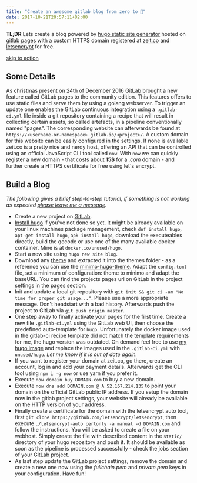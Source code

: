 ```yaml
---
title: "Create an awesome gitlab blog from zero to 💯"
date: 2017-10-21T20:57:11+02:00
---
```


**TL;DR** Lets create a blog powered by [hugo static site generator][hugo] hosted on
[gitlab pages][gitlab-pages] with a custom HTTPS domain registered at
[zeit.co][zeit] and [letsencrypt] for free.

[skip to action](#build-a-blog)

## Some Details

As christmas present on 24th of December 2016 GitLab brought a new feature
called GitLab pages to the community edition. This features offers to use
static files and serve them by using a golang webserver. To trigger an update
one enables the GitLab continuous integration using a `.gitlab-ci.yml` file
inside a git repository containing a recipe that will result in collecting
certain assets, so called artefacts, in a pipeline conventionally named
"pages". The corresponding website can afterwards be found at
`https://<username-or-namespace>.gitlab.io/<project>/`. A custom domain for this
website can be easily configured in the settings. If none is available zeit.co
is a pretty nice and nerdy host, offering an API that can be controlled using
an official JavaScript CLI tool called `now`. With `now` we can quickly
register a new domain - that costs about **15$** for a *.com* domain - and
further create a HTTPS certificate for free using let's encrypt.

## Build a Blog

*The following gives a brief step-to-step tutorial, if something is not working
as expected [please leave me a message][issues].*

- Create a new project on [GitLab][gitlab].
- [Install hugo][hugo-install] if you've not done so yet. It might be already
  available on your linux machines package management, check `dnf install
  hugo`, `apt-get install hugo`, `apk install hugo`, download the executeables
  directly, build the gocode or use one of the many available docker container.
  Mine is at `docker.io/unused/hugo`.
- Start a new site using `hugo new site blog`.
- Download any [theme][hugo-themes] and extracted it into the themes folder -
  as a reference you can use the [minimo-hugo-theme][minimo-hugo-theme]. Adapt
  the `config.toml` file, set a minimum of configuration: theme to minimo and
  adapt the baseURL.  You can find the projects pages url on GitLab in the
  project settings in the pages section.
- Init and update a local git repository with `git init && git ci -am "No time
  for proper git usage..."`. Please use a more appropriate message. Don't
  headstart with a bad history. Afterwards push the project to GitLab via `git
  push origin master`.
- One step away to finally activate your pages for the first time. Create a new
  file `.gitlab-ci.yml` using the GitLab web UI, then choose the predefined
  auto-template for `hugo`.  Unfortunately the docker image used in the
  gitlab-ci recipe template did not match the template requirements for me, the
  hugo version was outdated. On demand feel free to use [my hugo
  image][docker-hugo] and replace the images used in the `.gitlab-ci.yml` with
  `unused/hugo`. *Let me know if it is out of date again.*
- If you want to register your domain at zeit.co, go there, create an account,
  log in and add your payment details. Afterwards get the CLI tool using
  `npm i -g now` or use yarn if you prefer it.
- Execute `now domain buy DOMAIN.com` to buy a new domain.
- Execute `now dns add DOMAIN.com @ A 52.167.214.135` to point your domain on
  the official GitLab public IP address. If you setup the domain now in the
  gitlab project settings, your website will already be available on the HTTP
  version of your address.
- Finally create a certificate for the domain with the letsencrypt auto tool,
  first `git clone https://github.com/letsencrypt/letsencrypt`, then execute
  `./letsencrypt-auto certonly -a manual -d DOMAIN.com` and follow the
  instructions. You will be asked to create a file on your webhost. Simply
  create the file with described content in the `static/` directory of your
  hugo repository and push it. It should be available as soon as the pipeline
  is processed successfully - check the jobs section of your GitLab project.
- As last step update the GitLab project settings, remove the domain and create
  a new one now using the *fullchain.pem* and *private.pem* keys in your
  configuration. Have fun!

[docker-hugo]: https://hub.docker.com/r/unused/hugo/ "Hugo Docker Image"
[gitlab-pages]: https://about.gitlab.com/features/pages/ "GitLab Pages"
[gitlab]: https://gitlab.com/ "GitLab Pages"
[hugo-install]: https://gohugo.io/getting-started/installing/ "Hugo Install"
[hugo-themes]: https://themes.gohugo.io/ "Hugo Themes"
[hugo]: https://gohugo.io/ "Hugo open-source static site generator"
[issues]: https://github.com/unused/blog/issues "Unused Blog Issues"
[letsencrypt]: https://letsencrypt.org/ "Let's Encrypt CA"
[minimo-hugo-theme]: https://themes.gohugo.io/minimo/ "Minimo Hugo Theme"
[zeit]: https://zeit.co/ "Serverless Hosting Platform"
